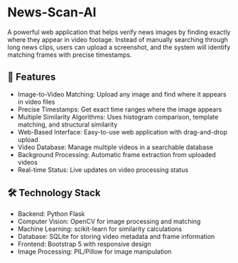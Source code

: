 # News-Scan-AI

A powerful web application that helps verify news images by finding exactly where they appear in video footage. Instead of manually searching through long news clips, users can upload a screenshot, and the system will identify matching frames with precise timestamps.

## 🚀 Features

- Image-to-Video Matching: Upload any image and find where it appears in video files
- Precise Timestamps: Get exact time ranges where the image appears
- Multiple Similarity Algorithms: Uses histogram comparison, template matching, and structural similarity
- Web-Based Interface: Easy-to-use web application with drag-and-drop upload
- Video Database: Manage multiple videos in a searchable database
- Background Processing: Automatic frame extraction from uploaded videos
- Real-time Status: Live updates on video processing status

## 🛠️ Technology Stack

- Backend: Python Flask
- Computer Vision: OpenCV for image processing and matching
- Machine Learning: scikit-learn for similarity calculations
- Database: SQLite for storing video metadata and frame information
- Frontend: Bootstrap 5 with responsive design
- Image Processing: PIL/Pillow for image manipulation

